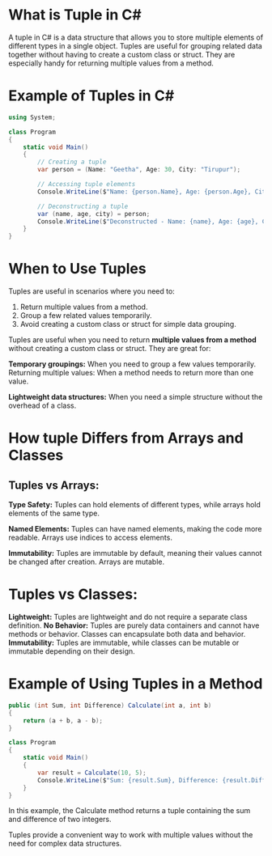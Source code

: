 # What is Tuple in C#
A tuple in C# is a data structure that allows you to store multiple elements of different types in a single object. Tuples are useful for grouping related data together without having to create a custom class or struct. They are especially handy for returning multiple values from a method.

# Example of Tuples in C#
```cs
using System;

class Program
{
    static void Main()
    {
        // Creating a tuple
        var person = (Name: "Geetha", Age: 30, City: "Tirupur");

        // Accessing tuple elements
        Console.WriteLine($"Name: {person.Name}, Age: {person.Age}, City: {person.City}");

        // Deconstructing a tuple
        var (name, age, city) = person;
        Console.WriteLine($"Deconstructed - Name: {name}, Age: {age}, City: {city}");
    }
}
```
# When to Use Tuples

Tuples are useful in scenarios where you need to:

1) Return multiple values from a method.
2) Group a few related values temporarily.
3) Avoid creating a custom class or struct for simple data grouping.

Tuples are useful when you need to return **multiple values from a method** without creating a custom class or struct. They are great for:

**Temporary groupings:** When you need to group a few values temporarily.
Returning multiple values: When a method needs to return more than one value.

**Lightweight data structures:** When you need a simple structure without the overhead of a class.

# How tuple Differs  from Arrays and Classes
## Tuples vs Arrays:
**Type Safety:** Tuples can hold elements of different types, while arrays hold elements of the same type.

**Named Elements:** Tuples can have named elements, making the code more readable. Arrays use indices to access elements.

**Immutability:** Tuples are immutable by default, meaning their values cannot be changed after creation. Arrays are mutable.

# Tuples vs Classes:
**Lightweight:** Tuples are lightweight and do not require a separate class definition.
**No Behavior:** Tuples are purely data containers and cannot have methods or behavior. Classes can encapsulate both data and behavior.
**Immutability:** Tuples are immutable, while classes can be mutable or immutable depending on their design.
# Example of Using Tuples in a Method
```cs
public (int Sum, int Difference) Calculate(int a, int b)
{
    return (a + b, a - b);
}

class Program
{
    static void Main()
    {
        var result = Calculate(10, 5);
        Console.WriteLine($"Sum: {result.Sum}, Difference: {result.Difference}");
    }
}
```
In this example, the Calculate method returns a tuple containing the sum and difference of two integers.

Tuples provide a convenient way to work with multiple values without the need for complex data structures.

